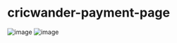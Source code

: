 # cricwander-payment-page
![image](https://github.com/shivshikharsinha/cricwander-payment-page/assets/64603451/5c6360ac-6a7f-4ca2-809c-e97e415691cd)
![image](https://github.com/shivshikharsinha/cricwander-payment-page/assets/64603451/6d9a6298-2964-4c91-9a1c-8b843919144b)

